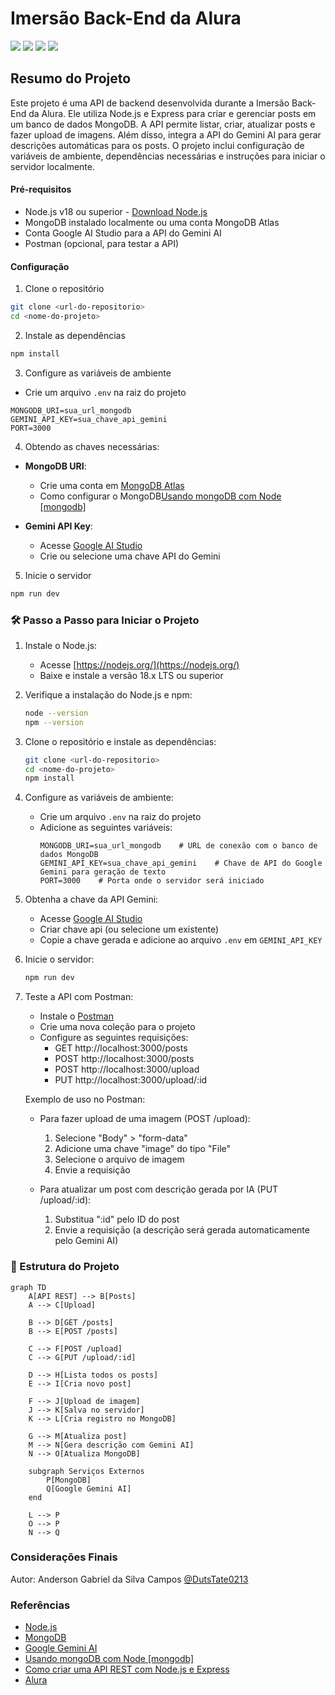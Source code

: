 # Imersão Back-End da Alura
<img src="https://img.shields.io/badge/JavaScript-yellow.svg"> 
<img src="https://img.shields.io/badge/Node.js-18+-blue.svg">
<img src="https://img.shields.io/badge/MongoDB-blue.svg">
<img src="https://img.shields.io/badge/Google%20Gemini-blue.svg">



## Resumo do Projeto

Este projeto é uma API de backend desenvolvida durante a Imersão Back-End da Alura. Ele utiliza Node.js e Express para criar e gerenciar posts em um banco de dados MongoDB. A API permite listar, criar, atualizar posts e fazer upload de imagens. Além disso, integra a API do Gemini AI para gerar descrições automáticas para os posts. O projeto inclui configuração de variáveis de ambiente, dependências necessárias e instruções para iniciar o servidor localmente.


#### Pré-requisitos

- Node.js v18 ou superior - [Download Node.js](https://nodejs.org/)
- MongoDB instalado localmente ou uma conta MongoDB Atlas
- Conta Google AI Studio para a API do Gemini AI 
- Postman (opcional, para testar a API)

#### Configuração

1. Clone o repositório
```bash
git clone <url-do-repositorio>
cd <nome-do-projeto>
```

2. Instale as dependências
```bash
npm install
```

3. Configure as variáveis de ambiente
- Crie um arquivo `.env` na raiz do projeto
```env
MONGODB_URI=sua_url_mongodb
GEMINI_API_KEY=sua_chave_api_gemini
PORT=3000
```

4. Obtendo as chaves necessárias:
- **MongoDB URI**: 
  - Crie uma conta em [MongoDB Atlas](https://www.mongodb.com/cloud/atlas)
  - Como configurar o MongoDB[Usando mongoDB com Node [mongodb]](https://www.youtube.com/watch?v=4nO0BERnkc0)
    
- **Gemini API Key**:
  - Acesse [Google AI Studio](https://aistudio.google.com/app/apikey?utm_source=website&utm_medium=referral&utm_campaign=Alura-dev-backend-immersion&utm_content=)
  - Crie ou selecione uma chave API do Gemini

5. Inicie o servidor
```bash
npm run dev
```

### 🛠️ Passo a Passo para Iniciar o Projeto

1. Instale o Node.js:
   - Acesse [https://nodejs.org/](https://nodejs.org/)
   - Baixe e instale a versão 18.x LTS ou superior

2. Verifique a instalação do Node.js e npm:
   ```bash
   node --version
   npm --version
   ```

3. Clone o repositório e instale as dependências:
   ```bash
   git clone <url-do-repositorio>
   cd <nome-do-projeto>
   npm install
   ```

4. Configure as variáveis de ambiente:
   - Crie um arquivo `.env` na raiz do projeto
   - Adicione as seguintes variáveis:
     ```
     MONGODB_URI=sua_url_mongodb    # URL de conexão com o banco de dados MongoDB
     GEMINI_API_KEY=sua_chave_api_gemini    # Chave de API do Google Gemini para geração de texto
     PORT=3000    # Porta onde o servidor será iniciado
     ```

5. Obtenha a chave da API Gemini:
   - Acesse [Google AI Studio](https://aistudio.google.com/app/apikey?utm_source=website&utm_medium=referral&utm_campaign=Alura-dev-backend-immersion&utm_content=)
   - Criar chave api (ou selecione um existente)
   - Copie a chave gerada e adicione ao arquivo `.env` em `GEMINI_API_KEY`

6. Inicie o servidor:
   ```bash
   npm run dev
   ```

7. Teste a API com Postman:
   - Instale o [Postman](https://www.postman.com/downloads/)
   - Crie uma nova coleção para o projeto
   - Configure as seguintes requisições:
     - GET http://localhost:3000/posts
     - POST http://localhost:3000/posts
     - POST http://localhost:3000/upload
     - PUT http://localhost:3000/upload/:id

   Exemplo de uso no Postman:
   - Para fazer upload de uma imagem (POST /upload):
     1. Selecione "Body" > "form-data"
     2. Adicione uma chave "image" do tipo "File"
     3. Selecione o arquivo de imagem
     4. Envie a requisição

   - Para atualizar um post com descrição gerada por IA (PUT /upload/:id):
     1. Substitua ":id" pelo ID do post
     2. Envie a requisição (a descrição será gerada automaticamente pelo Gemini AI)

### 🔄 Estrutura do Projeto 
```mermaid
graph TD
    A[API REST] --> B[Posts]
    A --> C[Upload]
    
    B --> D[GET /posts]
    B --> E[POST /posts]
    
    C --> F[POST /upload]
    C --> G[PUT /upload/:id]
    
    D --> H[Lista todos os posts]
    E --> I[Cria novo post]
    
    F --> J[Upload de imagem]
    J --> K[Salva no servidor]
    K --> L[Cria registro no MongoDB]
    
    G --> M[Atualiza post]
    M --> N[Gera descrição com Gemini AI]
    N --> O[Atualiza MongoDB]

    subgraph Serviços Externos
        P[MongoDB]
        Q[Google Gemini AI]
    end

    L --> P
    O --> P
    N --> Q
```
### Considerações Finais

Autor: Anderson Gabriel da Silva Campos [@DutsTate0213](https://github.com/DutsTate0213)

### Referências
- [Node.js](https://nodejs.org/)
- [MongoDB](https://www.mongodb.com/)
- [Google Gemini AI](https://ai.google.com/gemini)
- [Usando mongoDB com Node [mongodb]](https://www.youtube.com/watch?v=4nO0BERnkc0)
- [Como criar uma API REST com Node.js e Express](https://www.youtube.com/watch?v=4nO0BERnkc0)
- [Alura](https://www.alura.com.br/)
